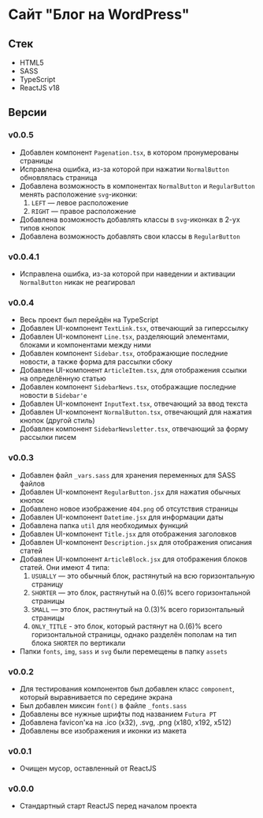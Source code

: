 # Сайт "Блог на WordPress"

## Стек
- HTML5
- SASS
- TypeScript
- ReactJS v18

## Версии
### v0.0.5
- Добавлен компонент `Pagenation.tsx`, в котором пронумерованы страницы
- Исправлена ошибка, из-за которой при нажатии `NormalButton` обновлялась страница
- Добавлена возможность в компонентах `NormalButton` и `RegularButton` менять расположение `svg`-иконки:
	1. `LEFT` — левое расположение
	2. `RIGHT` — правое расположение
- Добавлена возможность добавлять классы в `svg`-иконках в 2-ух типов кнопок
- Добавлена возможность добавлять свои классы в `RegularButton`

### v0.0.4.1
- Исправлена ошибка, из-за которой при наведении и активации `NormalButton` никак не реагировал

### v0.0.4
- Весь проект был перейдён на TypeScript
- Добавлен UI-компонент `TextLink.tsx`, отвечающий за гиперссылку
- Добавлен UI-компонент `Line.tsx`, разделяющий элементами, блоками и компонентами между ними
- Добавлен компонент `Sidebar.tsx`, отображающие последние новости, а также форма для рассылки сбоку
- Добавлен UI-компонент `ArticleItem.tsx`, для отображения ссылки на определённую статью
- Добавлен компонент `SidebarNews.tsx`, отображащие последние новости в `Sidebar'е`
- Добавлен UI-компонент `InputText.tsx`, отвечающий за ввод текста
- Добавлен UI-компонент `NormalButton.tsx`, отвечающий для нажатия кнопок (другой стиль)
- Добавлен компонент `SidebarNewsletter.tsx`, отвечающий за форму рассылки писем

### v0.0.3
- Добавлен файл `_vars.sass` для хранения переменных для SASS файлов
- Добавлен UI-компонент `RegularButton.jsx` для нажатия обычных кнопок
- Добавлено новое изображение `404.png` об отсутствия страницы
- Добавлен UI-компонент `Datetime.jsx` для информации даты
- Добавлена папка `util` для необходимых функций
- Добавлен UI-компонент `Title.jsx` для отображения заголовков
- Добавлен UI-компонент `Description.jsx` для отображения описания статей
- Добавлен UI-компонент `ArticleBlock.jsx` для отображения блоков статей. Они имеют 4 типа:
	1. `USUALLY` — это обычный блок, растянутый на всю горизонтальную страницу
	2. `SHORTER` — это блок, растянутый на 0.(6)% всего горизонтальной страницы
	3. `SMALL` — это блок, растянутый на 0.(3)% всего горизонтальный страницы
	4. `ONLY_TITLE` - это блок, который растянут на 0.(6)% всего горизонтальной страницы, однако разделён пополам на тип блока `SHORTER` по вертикали
- Папки `fonts`, `img`, `sass` и `svg` были перемещены в папку `assets`

### v0.0.2
- Для тестирования компонентов был добавлен класс `component`, который выравнивается по середине экрана
- Был добавлен миксин `font()` в файле `_fonts.sass`
- Добавлены все нужные шрифты под названием `Futura PT`
- Добавлена favicon'ка на .ico (x32), .svg, .png (x180, x192, x512)
- Добавлены все изображения и иконки из макета

### v0.0.1
- Очищен мусор, оставленный от ReactJS

### v0.0.0
- Стандартный старт ReactJS перед началом проекта
